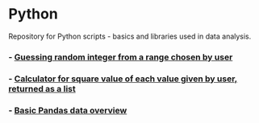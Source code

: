# Python
Repository for Python scripts - basics and libraries used in data analysis.

### - [Guessing random integer from a range chosen by user](https://github.com/okemoto6/Python/blob/main/01_Random_int_guesser.ipynb)  

### - [Calculator for square value of each value given by user, returned as a list](https://github.com/okemoto6/Python/blob/main/02_Squared_list_generator.ipynb)  

### - [Basic Pandas data overview](https://github.com/okemoto6/Python/blob/main/03_Pandas_basics.ipynb) 
